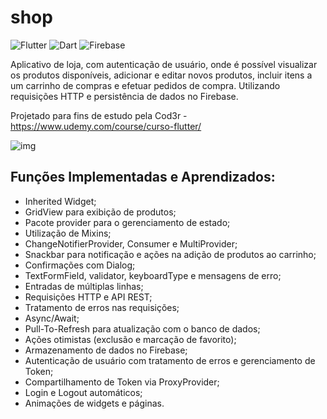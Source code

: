 # shop
![Flutter](https://img.shields.io/badge/Framework-Flutter-3cc6fd?logo=flutter)
![Dart](https://img.shields.io/badge/Language-Dart-0c458b?logo=dart)
![Firebase](https://img.shields.io/badge/Cloud-Firebase-f5ba23?logo=Firebase)

Aplicativo de loja, com autenticação de usuário, onde é possível visualizar os produtos disponíveis, adicionar e editar novos produtos, incluir itens a um carrinho de compras e efetuar pedidos de compra. Utilizando requisições HTTP e persistência de dados no Firebase.

Projetado para fins de estudo pela Cod3r - https://www.udemy.com/course/curso-flutter/

![img](https://i.imgur.com/D7iV7Tw.jpg)

## Funções Implementadas e Aprendizados: 

- Inherited Widget;
- GridView para exibição de produtos;
- Pacote provider para o gerenciamento de estado;
- Utilização de Mixins;
- ChangeNotifierProvider, Consumer e MultiProvider;
- Snackbar para notificação e ações na adição de produtos ao carrinho;
- Confirmações com Dialog;
- TextFormField, validator, keyboardType e mensagens de erro;
- Entradas de múltiplas linhas;
- Requisições HTTP e API REST;
- Tratamento de erros nas requisições;
- Async/Await;
- Pull-To-Refresh para atualização com o banco de dados;
- Ações otimistas (exclusão e marcação de favorito);
- Armazenamento de dados no Firebase;
- Autenticação de usuário com tratamento de erros e gerenciamento de Token;
- Compartilhamento de Token via ProxyProvider;
- Login e Logout automáticos;
- Animações de widgets e páginas.
